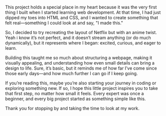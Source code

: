 This project holds a special place in my heart because it was the very first thing I built when I started learning web development. At that time, I had just dipped my toes into HTML and CSS, and I wanted to create something that felt real—something I could look at and say, "I made this."    

So, I decided to try recreating the layout of Netflix but with an anime twist. Yeah i know it’s not perfect, and it doesn’t stream anything (or do much dynamically), but it represents where I began: excited, curious, and eager to learn.   

Building this taught me so much about structuring a webpage, making it visually appealing, and understanding how even small details can bring a design to life. Sure, it’s basic, but it reminds me of how far I’ve come since those early days—and how much further I can go if I keep going. 

If you’re reading this, maybe you’re also starting your journey in coding or exploring something new. If so, I hope this little project inspires you to take that first step, no matter how small it feels. Every expert was once a beginner, and every big project started as something simple like this. 

Thank you for stopping by and taking the time to look at my work.
